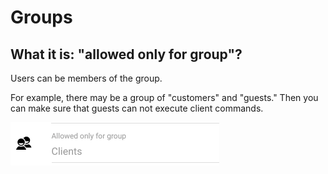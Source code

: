 # Groups

## What it is: "allowed only for group"?

Users can be members of the group. 

For example, there may be a group of "customers" and "guests." Then you can make sure that guests can not execute client commands.

![Group can be modified on command editing](../.gitbook/assets/image%20%2822%29.png)

